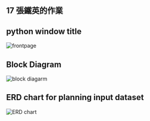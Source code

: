 ## 17 張鐵英的作業
## python window title
![frontpage](https://github.com/user-attachments/assets/abb803f0-0823-4c17-bb8c-f801249c32be)

## Block Diagram
![block diagarm](https://github.com/Austin-Chang-zz/__2024_09_04_tvdi__fork/blob/main/%E5%AD%B8%E5%93%A1%E4%BD%9C%E6%A5%AD/%E5%86%B7%E5%8D%BB%E9%A2%A8%E6%89%87%E7%94%9F%E7%94%A2%E6%8C%87%E6%A8%99_%E5%BC%B5%E9%90%B5%E8%8B%B1/img_proj/blockdiagram.png)
## ERD chart for planning input dataset
![ERD chart](https://github.com/Austin-Chang-zz/__2024_09_04_tvdi__fork/blob/main/%E5%AD%B8%E5%93%A1%E4%BD%9C%E6%A5%AD/%E5%86%B7%E5%8D%BB%E9%A2%A8%E6%89%87%E7%94%9F%E7%94%A2%E6%8C%87%E6%A8%99_%E5%BC%B5%E9%90%B5%E8%8B%B1/img_proj/ERD.png)
